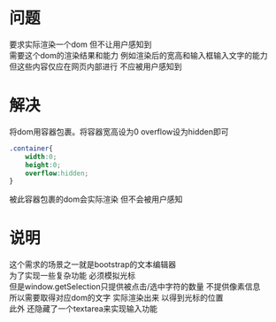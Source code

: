 # 问题
要求实际渲染一个dom 但不让用户感知到<br>
需要这个dom的渲染结果和能力 例如渲染后的宽高和输入框输入文字的能力<br>
但这些内容仅应在网页内部进行 不应被用户感知到<br>
# 解决
将dom用容器包裹。将容器宽高设为0 overflow设为hidden即可
``` css
.container{
    width:0;
    height:0;
    overflow:hidden;
}
```
被此容器包裹的dom会实际渲染 但不会被用户感知
# 说明
这个需求的场景之一就是bootstrap的文本编辑器<br>
为了实现一些复杂功能 必须模拟光标<br>
但是window.getSelection只提供被点击/选中字符的数量 不提供像素信息<br>
所以需要取得对应dom的文字 实际渲染出来 以得到光标的位置<br>
此外 还隐藏了一个textarea来实现输入功能<br>